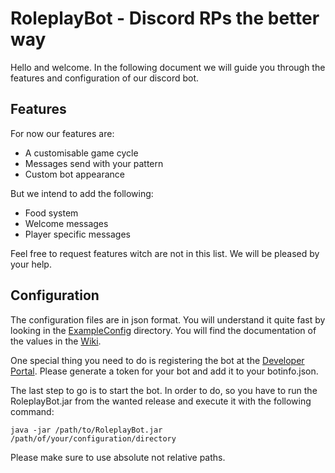 # RoleplayBot - Discord RPs the better way

Hello and welcome. In the following document we will guide you through the features and configuration of our discord bot.

## Features
For now our features are:
* A customisable game cycle
* Messages send with your pattern
* Custom bot appearance

But we intend to add the following:
* Food system
* Welcome messages
* Player specific messages

Feel free to request features witch are not in this list. We will be pleased by your help.

## Configuration
The configuration files are in json format. You will understand it quite fast by looking in the [ExampleConfig](https://github.com/NikBenson/RoleplayBot/ExampleConfig) directory.
You will find the documentation of the values in the [Wiki](https://github.com/NikBenson/RoleplayBot/wiki/Configuration).

One special thing you need to do is registering the bot at the [Developer Portal](https://discord.com/developers/).
Please generate a token for your bot and add it to your botinfo.json.

The last step to go is to start the bot. In order to do, so you have to run the RoleplayBot.jar from the wanted release and execute it with the following command:
```shell
java -jar /path/to/RoleplayBot.jar /path/of/your/configuration/directory
```
Please make sure to use absolute not relative paths.